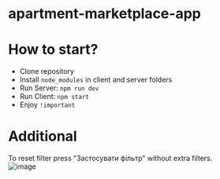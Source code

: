 # apartment-marketplace-app

# How to start?
<ul>
  <li>Clone repository</li>
  <li>Install <code>node_modules</code> in client and server folders</li>
  <li>Run Server: <code>npm run dev</code></li>
  <li>Run Client: <code>npm start</code></li>
  <li>Enjoy <code>!important</code>
 </ul>

# Additional

To reset filter press "Застосувати фільтр" without extra filters. <br />
![image](https://user-images.githubusercontent.com/87848253/186217919-7a2a9748-a79a-4fe1-bd7f-383b6b1b5fea.png)

